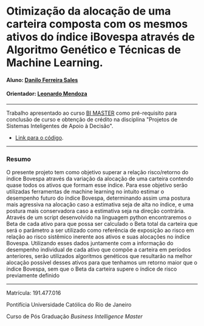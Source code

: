 # Otimização da alocação de uma carteira composta com os mesmos ativos do índice iBovespa através de Algoritmo Genético e Técnicas de Machine Learning.

#### Aluno: [Danilo Ferreira Sales](https://github.com/Danilo-CVM)
#### Orientador: [Leonardo Mendoza](https://github.com/leofome8)

---

Trabalho apresentado ao curso [BI MASTER](https://ica.puc-rio.ai/bi-master) como pré-requisito para conclusão de curso e obtenção de crédito na disciplina "Projetos de Sistemas Inteligentes de Apoio à Decisão".

- [Link para o código](https://github.com/Danilo-CVM/TCC). 

---

### Resumo

O presente projeto tem como objetivo superar a relação risco/retorno do índice Bovespa através da variação da alocação de uma
carteira contendo quase todos os ativos que formam esse índice. Para esse objetivo serão utilizadas ferramentas de machine learning
no intuito estimar o desempenho futuro do índice Bovespa, determinando assim uma postura mais agressiva na alocação caso a
estimativa seja de alta no índice, e uma postura mais conservadora caso a estimativa seja na direção contrária. Através de um
script desenvolvido na linguagem python encontraremos o Beta de cada ativo para que possa ser calculado o Beta total da carteira
que será o parâmetro a ser utilizado como referência de exposição ao risco em relação ao risco sistêmico inerente aos ativos e suas
alocações no índice Bovespa. Utilizando esses dados juntamente com a informação do desempenho individual de cada ativo que
compõe a carteira em períodos anteriores, serão utilizados algoritmos genéticos que resultarão na melhor alocação possível desses
ativos para que tenhamos um retorno maior que o índice Bovespa, sem que o Beta da carteira supere o índice de risco previamente
definido

---

Matrícula: 191.477.016

Pontifícia Universidade Católica do Rio de Janeiro

Curso de Pós Graduação *Business Intelligence Master*
